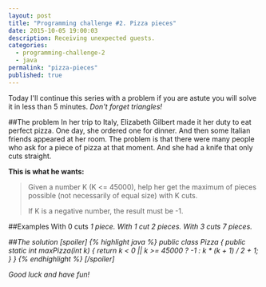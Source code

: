 ```yaml
---
layout: post
title: "Programming challenge #2. Pizza pieces"
date: 2015-10-05 19:00:03
description: Receiving unexpected guests.
categories: 
  - programming-challenge-2
  - java
permalink: "pizza-pieces"
published: true
---
```


Today I'll continue this series with a problem if you are astute you will solve it in less than 5 minutes. *Don't forget triangles!*

##The problem
In her trip to Italy, Elizabeth Gilbert made it her duty to eat perfect pizza. One day, she ordered one for dinner. And then some Italian friends appeared at her room. The problem is that there were many people who ask for a piece of pizza at that moment. And she had a knife that only cuts straight.

**This is what he wants:**

> Given a number K (K <= 45000), help her get the maximum of pieces possible (not necessarily of equal size) with K cuts. 
> 
> If K is a negative number, the result must be -1.

##Examples
With 0 cuts <i class="fa fa-long-arrow-right"> 1 piece.
With 1 cut <i class="fa fa-long-arrow-right"> 2 pieces.
With 3 cuts <i class="fa fa-long-arrow-right"> 7 pieces.

##The solution
[spoiler]
{% highlight java %}
public class Pizza {
  public static int maxPizza(int k) {
    return k < 0  || k >= 45000 ? -1 : k * (k + 1) / 2 + 1;
  }
}
{% endhighlight %}
[/spoiler]

Good luck and have fun!
